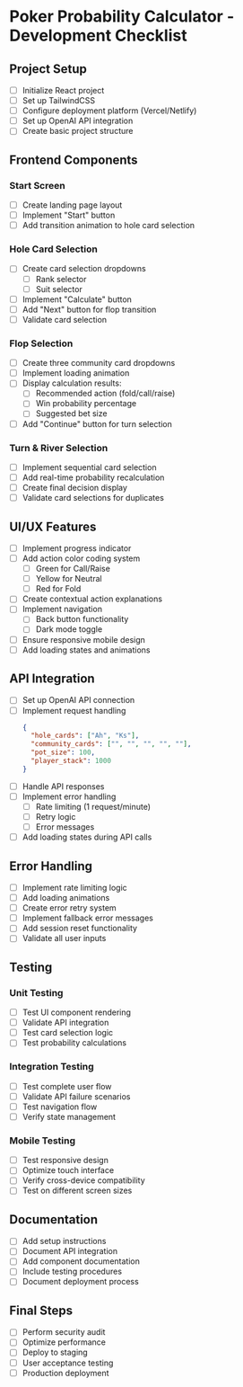 # Poker Probability Calculator - Development Checklist

## Project Setup
- [ ] Initialize React project
- [ ] Set up TailwindCSS
- [ ] Configure deployment platform (Vercel/Netlify)
- [ ] Set up OpenAI API integration
- [ ] Create basic project structure

## Frontend Components
### Start Screen
- [ ] Create landing page layout
- [ ] Implement "Start" button
- [ ] Add transition animation to hole card selection

### Hole Card Selection
- [ ] Create card selection dropdowns
  - [ ] Rank selector
  - [ ] Suit selector
- [ ] Implement "Calculate" button
- [ ] Add "Next" button for flop transition
- [ ] Validate card selection

### Flop Selection
- [ ] Create three community card dropdowns
- [ ] Implement loading animation
- [ ] Display calculation results:
  - [ ] Recommended action (fold/call/raise)
  - [ ] Win probability percentage
  - [ ] Suggested bet size
- [ ] Add "Continue" button for turn selection

### Turn & River Selection
- [ ] Implement sequential card selection
- [ ] Add real-time probability recalculation
- [ ] Create final decision display
- [ ] Validate card selections for duplicates

## UI/UX Features
- [ ] Implement progress indicator
- [ ] Add action color coding system
  - [ ] Green for Call/Raise
  - [ ] Yellow for Neutral
  - [ ] Red for Fold
- [ ] Create contextual action explanations
- [ ] Implement navigation
  - [ ] Back button functionality
  - [ ] Dark mode toggle
- [ ] Ensure responsive mobile design
- [ ] Add loading states and animations

## API Integration
- [ ] Set up OpenAI API connection
- [ ] Implement request handling
  ```json
  {
    "hole_cards": ["Ah", "Ks"],
    "community_cards": ["", "", "", "", ""],
    "pot_size": 100,
    "player_stack": 1000
  }
  ```
- [ ] Handle API responses
- [ ] Implement error handling
  - [ ] Rate limiting (1 request/minute)
  - [ ] Retry logic
  - [ ] Error messages
- [ ] Add loading states during API calls

## Error Handling
- [ ] Implement rate limiting logic
- [ ] Add loading animations
- [ ] Create error retry system
- [ ] Implement fallback error messages
- [ ] Add session reset functionality
- [ ] Validate all user inputs

## Testing
### Unit Testing
- [ ] Test UI component rendering
- [ ] Validate API integration
- [ ] Test card selection logic
- [ ] Test probability calculations

### Integration Testing
- [ ] Test complete user flow
- [ ] Validate API failure scenarios
- [ ] Test navigation flow
- [ ] Verify state management

### Mobile Testing
- [ ] Test responsive design
- [ ] Optimize touch interface
- [ ] Verify cross-device compatibility
- [ ] Test on different screen sizes

## Documentation
- [ ] Add setup instructions
- [ ] Document API integration
- [ ] Add component documentation
- [ ] Include testing procedures
- [ ] Document deployment process

## Final Steps
- [ ] Perform security audit
- [ ] Optimize performance
- [ ] Deploy to staging
- [ ] User acceptance testing
- [ ] Production deployment 